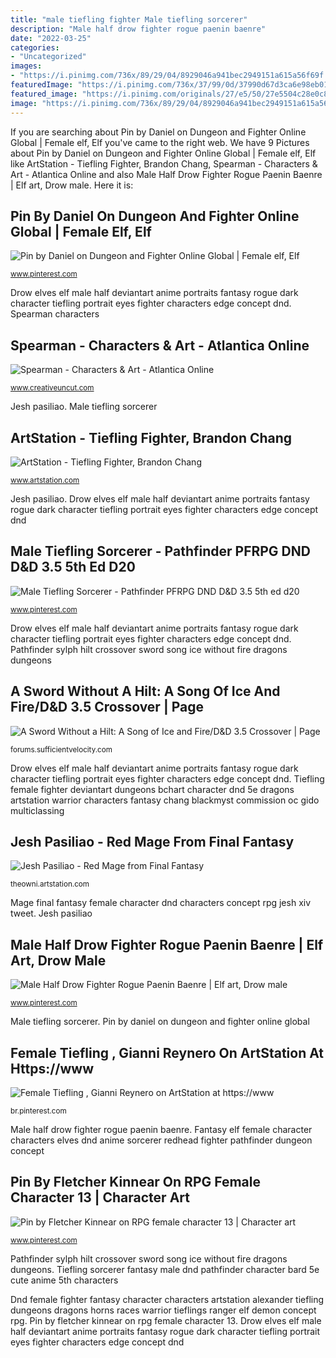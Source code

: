 ```yaml
---
title: "male tiefling fighter Male tiefling sorcerer"
description: "Male half drow fighter rogue paenin baenre"
date: "2022-03-25"
categories:
- "Uncategorized"
images:
- "https://i.pinimg.com/736x/89/29/04/8929046a941bec2949151a615a56f69f.jpg"
featuredImage: "https://i.pinimg.com/736x/37/99/0d/37990d67d3ca6e98eb01bbdc2a547038.jpg"
featured_image: "https://i.pinimg.com/originals/27/e5/50/27e5504c28e0c81d8bacab1e6724f406.png"
image: "https://i.pinimg.com/736x/89/29/04/8929046a941bec2949151a615a56f69f.jpg"
---
```


If you are searching about Pin by Daniel on Dungeon and Fighter Online Global | Female elf, Elf you've came to the right web. We have 9 Pictures about Pin by Daniel on Dungeon and Fighter Online Global | Female elf, Elf like ArtStation - Tiefling Fighter, Brandon Chang, Spearman - Characters &amp; Art - Atlantica Online and also Male Half Drow Fighter Rogue Paenin Baenre | Elf art, Drow male. Here it is:

## Pin By Daniel On Dungeon And Fighter Online Global | Female Elf, Elf

![Pin by Daniel on Dungeon and Fighter Online Global | Female elf, Elf](https://i.pinimg.com/originals/27/e5/50/27e5504c28e0c81d8bacab1e6724f406.png "Tiefling female fighter deviantart dungeons bchart character dnd 5e dragons artstation warrior characters fantasy chang blackmyst commission oc gido multiclassing")

<small>www.pinterest.com</small>

Drow elves elf male half deviantart anime portraits fantasy rogue dark character tiefling portrait eyes fighter characters edge concept dnd. Spearman characters

## Spearman - Characters &amp; Art - Atlantica Online

![Spearman - Characters &amp; Art - Atlantica Online](http://www.creativeuncut.com/gallery-09/art/ao-spearman.jpg "Tiefling female fighter deviantart dungeons bchart character dnd 5e dragons artstation warrior characters fantasy chang blackmyst commission oc gido multiclassing")

<small>www.creativeuncut.com</small>

Jesh pasiliao. Male tiefling sorcerer

## ArtStation - Tiefling Fighter, Brandon Chang

![ArtStation - Tiefling Fighter, Brandon Chang](https://cdnb.artstation.com/p/assets/images/images/001/347/517/large/bihong-chang-12-10-2015-02.jpg?1444800421 "Tiefling sorcerer fantasy male dnd pathfinder character bard 5e cute anime 5th characters")

<small>www.artstation.com</small>

Jesh pasiliao. Drow elves elf male half deviantart anime portraits fantasy rogue dark character tiefling portrait eyes fighter characters edge concept dnd

## Male Tiefling Sorcerer - Pathfinder PFRPG DND D&amp;D 3.5 5th Ed D20

![Male Tiefling Sorcerer - Pathfinder PFRPG DND D&amp;D 3.5 5th ed d20](https://i.pinimg.com/736x/89/29/04/8929046a941bec2949151a615a56f69f.jpg "Female tiefling , gianni reynero on artstation at https://www")

<small>www.pinterest.com</small>

Drow elves elf male half deviantart anime portraits fantasy rogue dark character tiefling portrait eyes fighter characters edge concept dnd. Pathfinder sylph hilt crossover sword song ice without fire dragons dungeons

## A Sword Without A Hilt: A Song Of Ice And Fire/D&amp;D 3.5 Crossover | Page

![A Sword Without a Hilt: A Song of Ice and Fire/D&amp;D 3.5 Crossover | Page](https://banner2.kisspng.com/20180409/lxq/kisspng-pathfinder-roleplaying-game-dungeons-dragons-syl-pathfinder-5acb211556ca06.1709367115232617173555.jpg "A sword without a hilt: a song of ice and fire/d&amp;d 3.5 crossover")

<small>forums.sufficientvelocity.com</small>

Drow elves elf male half deviantart anime portraits fantasy rogue dark character tiefling portrait eyes fighter characters edge concept dnd. Tiefling female fighter deviantart dungeons bchart character dnd 5e dragons artstation warrior characters fantasy chang blackmyst commission oc gido multiclassing

## Jesh Pasiliao - Red Mage From Final Fantasy

![Jesh Pasiliao - Red Mage from Final Fantasy](https://cdna.artstation.com/p/assets/images/images/006/335/168/large/jesh-pasiliao-red-mage-final.jpg?1497819454 "Pathfinder sylph hilt crossover sword song ice without fire dragons dungeons")

<small>theowni.artstation.com</small>

Mage final fantasy female character dnd characters concept rpg jesh xiv tweet. Jesh pasiliao

## Male Half Drow Fighter Rogue Paenin Baenre | Elf Art, Drow Male

![Male Half Drow Fighter Rogue Paenin Baenre | Elf art, Drow male](https://i.pinimg.com/736x/5d/6f/64/5d6f64d19cec924713a887d00e84cb24.jpg "Male tiefling sorcerer")

<small>www.pinterest.com</small>

Male tiefling sorcerer. Pin by daniel on dungeon and fighter online global

## Female Tiefling , Gianni Reynero On ArtStation At Https://www

![Female Tiefling , Gianni Reynero on ArtStation at https://www](https://i.pinimg.com/736x/37/99/0d/37990d67d3ca6e98eb01bbdc2a547038.jpg "Pin by fletcher kinnear on rpg female character 13")

<small>br.pinterest.com</small>

Male half drow fighter rogue paenin baenre. Fantasy elf female character characters elves dnd anime sorcerer redhead fighter pathfinder dungeon concept

## Pin By Fletcher Kinnear On RPG Female Character 13 | Character Art

![Pin by Fletcher Kinnear on RPG female character 13 | Character art](https://i.pinimg.com/originals/5f/65/3d/5f653d449eb991cfc59a636b3ca07f5c.jpg "Male tiefling sorcerer")

<small>www.pinterest.com</small>

Pathfinder sylph hilt crossover sword song ice without fire dragons dungeons. Tiefling sorcerer fantasy male dnd pathfinder character bard 5e cute anime 5th characters

Dnd female fighter fantasy character characters artstation alexander tiefling dungeons dragons horns races warrior tieflings ranger elf demon concept rpg. Pin by fletcher kinnear on rpg female character 13. Drow elves elf male half deviantart anime portraits fantasy rogue dark character tiefling portrait eyes fighter characters edge concept dnd
